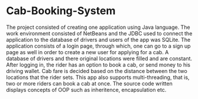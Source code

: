 # Cab-Booking-System
The project consisted of creating one application using Java language. The work environment consisted of NetBeans and the JDBC used to connect the application to the database of drivers and users of the app was SQLite. The application consists of a login page, through which, one can go to a sign up page as well in order to create a new user for applying for a cab. A database of drivers and there original locations were filled and are constant. After logging in, the rider has an option to book a cab, or send money to his driving wallet. Cab fare is decided based on the distance between the two locations that the rider sets. This app also supports multi-threading, that is, two or more riders can book a cab at once. The source code written displays concepts of OOP such as inheritence, encapsulation etc.
